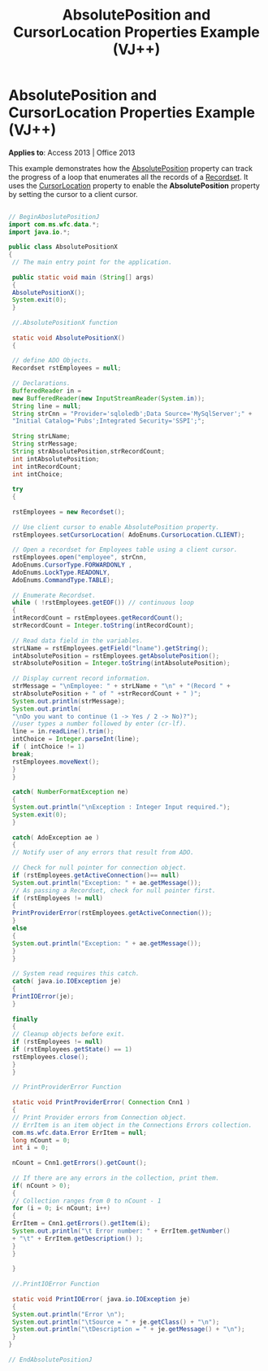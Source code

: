 ﻿---
title: AbsolutePosition and CursorLocation Properties Example (VJ++)
TOCTitle: AbsolutePosition and CursorLocation Properties Example (VJ++)
ms:assetid: 38872022-8a65-680f-20af-086e4d9d7b6a
ms:mtpsurl: https://msdn.microsoft.com/library/JJ249137(v=office.15)
ms:contentKeyID: 48544223
ms.date: 09/18/2015
mtps_version: v=office.15
---

# AbsolutePosition and CursorLocation Properties Example (VJ++)


**Applies to**: Access 2013 | Office 2013

This example demonstrates how the [AbsolutePosition](absoluteposition-property-ado.md) property can track the progress of a loop that enumerates all the records of a [Recordset](recordset-object-ado.md). It uses the [CursorLocation](cursorlocation-property-ado.md) property to enable the **AbsolutePosition** property by setting the cursor to a client cursor.

```java 
 
// BeginAboslutePositionJ 
import com.ms.wfc.data.*; 
import java.io.*; 
 
public class AbsolutePositionX 
{ 
 // The main entry point for the application. 
 
 public static void main (String[] args) 
 { 
 AbsolutePositionX(); 
 System.exit(0); 
 } 
 
 //.AbsolutePositionX function 
 
 static void AbsolutePositionX() 
 { 
 
 // define ADO Objects. 
 Recordset rstEmployees = null; 
 
 // Declarations. 
 BufferedReader in = 
 new BufferedReader(new InputStreamReader(System.in)); 
 String line = null; 
 String strCnn = "Provider='sqloledb';Data Source='MySqlServer';" + 
 "Initial Catalog='Pubs';Integrated Security='SSPI';"; 
 
 String strLName; 
 String strMessage; 
 String strAbsolutePosition,strRecordCount; 
 int intAbsolutePosition; 
 int intRecordCount; 
 int intChoice; 
 
 try 
 { 
 
 rstEmployees = new Recordset(); 
 
 // Use client cursor to enable AbsolutePosition property. 
 rstEmployees.setCursorLocation( AdoEnums.CursorLocation.CLIENT); 
 
 // Open a recordset for Employees table using a client cursor. 
 rstEmployees.open("employee", strCnn, 
 AdoEnums.CursorType.FORWARDONLY , 
 AdoEnums.LockType.READONLY, 
 AdoEnums.CommandType.TABLE); 
 
 // Enumerate Recordset. 
 while ( !rstEmployees.getEOF()) // continuous loop 
 { 
 intRecordCount = rstEmployees.getRecordCount(); 
 strRecordCount = Integer.toString(intRecordCount); 
 
 // Read data field in the variables. 
 strLName = rstEmployees.getField("lname").getString(); 
 intAbsolutePosition = rstEmployees.getAbsolutePosition(); 
 strAbsolutePosition = Integer.toString(intAbsolutePosition); 
 
 // Display current record information. 
 strMessage = "\nEmployee: " + strLName + "\n" + "(Record " + 
 strAbsolutePosition + " of " +strRecordCount + " )"; 
 System.out.println(strMessage); 
 System.out.println( 
 "\nDo you want to continue (1 -> Yes / 2 -> No)?"); 
 //user types a number followed by enter (cr-lf). 
 line = in.readLine().trim(); 
 intChoice = Integer.parseInt(line); 
 if ( intChoice != 1) 
 break; 
 rstEmployees.moveNext(); 
 } 
 } 
 
 catch( NumberFormatException ne) 
 { 
 System.out.println("\nException : Integer Input required."); 
 System.exit(0); 
 } 
 
 catch( AdoException ae ) 
 { 
 // Notify user of any errors that result from ADO. 
 
 // Check for null pointer for connection object. 
 if (rstEmployees.getActiveConnection()== null) 
 System.out.println("Exception: " + ae.getMessage()); 
 // As passing a Recordset, check for null pointer first. 
 if (rstEmployees != null) 
 { 
 PrintProviderError(rstEmployees.getActiveConnection()); 
 } 
 else 
 { 
 System.out.println("Exception: " + ae.getMessage()); 
 } 
 } 
 
 // System read requires this catch. 
 catch( java.io.IOException je) 
 { 
 PrintIOError(je); 
 } 
 
 finally 
 { 
 // Cleanup objects before exit. 
 if (rstEmployees != null) 
 if (rstEmployees.getState() == 1) 
 rstEmployees.close(); 
 } 
 } 
 
 // PrintProviderError Function 
 
 static void PrintProviderError( Connection Cnn1 ) 
 { 
 // Print Provider errors from Connection object. 
 // ErrItem is an item object in the Connections Errors collection. 
 com.ms.wfc.data.Error ErrItem = null; 
 long nCount = 0; 
 int i = 0; 
 
 nCount = Cnn1.getErrors().getCount(); 
 
 // If there are any errors in the collection, print them. 
 if( nCount > 0); 
 { 
 // Collection ranges from 0 to nCount - 1 
 for (i = 0; i< nCount; i++) 
 { 
 ErrItem = Cnn1.getErrors().getItem(i); 
 System.out.println("\t Error number: " + ErrItem.getNumber() 
 + "\t" + ErrItem.getDescription() ); 
 } 
 } 
 
 } 
 
 //.PrintIOError Function 
 
 static void PrintIOError( java.io.IOException je) 
 { 
 System.out.println("Error \n"); 
 System.out.println("\tSource = " + je.getClass() + "\n"); 
 System.out.println("\tDescription = " + je.getMessage() + "\n"); 
 } 
} 
 
// EndAbsolutePositionJ 
```

